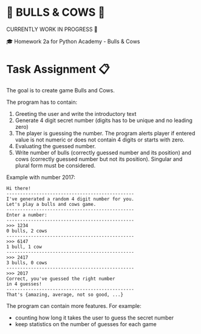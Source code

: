 # :bison: BULLS & COWS :cow2:

CURRENTLY WORK IN PROGRESS :hammer:

:mortar_board: Homework 2a for Python Academy - Bulls & Cows

# Task Assignment :clipboard:

The goal is to create game Bulls and Cows.

The program has to contain:

1. Greeting the user and write the introductory text
2. Generate 4 digit secret number (digits has to be unique and no leading zero)
3. The player is guessing the number. The program alerts player if entered value is not numeric or does not contain 4 digits or starts with zero.
4. Evaluating the guessed number.
5. Write number of bulls (correctly guessed number and its position) and cows (correctly guessed number but not its position). Singular and plural form must be considered.


Example with number 2017:

    Hi there!
    -----------------------------------------------
    I've generated a random 4 digit number for you.
    Let's play a bulls and cows game.
    -----------------------------------------------
    Enter a number:
    -----------------------------------------------
    >>> 1234
    0 bulls, 2 cows
    -----------------------------------------------
    >>> 6147
    1 bull, 1 cow
    -----------------------------------------------
    >>> 2417
    3 bulls, 0 cows
    -----------------------------------------------
    >>> 2017
    Correct, you've guessed the right number
    in 4 guesses!
    -----------------------------------------------
    That's {amazing, average, not so good, ...}



The program can contain more features. For example:

- counting how long it takes the user to guess the secret number
- keep statistics on the number of guesses for each game
